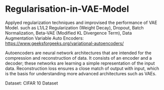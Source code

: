 # Regularisation-in-VAE-Model
Applyed regularization techniques and improvised the performance of VAE Model. such as L1/L2 Regularization (Weight Decay), Dropout, Batch Normalization, Beta-VAE (Modified KL Divergence Term), Data Augmentation
Variable Auto Encoders: https://www.geeksforgeeks.org/variational-autoencoders/

Autoencoders are neural network architectures that are intended for the compression and reconstruction of data. It consists of an encoder and a decoder; these networks are learning a simple representation of the input data. Reconstruction loss ensures a close match of output with input, which is the basis for understanding more advanced architectures such as VAEs.


Dataset: CIFAR 10 Dataset
